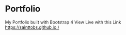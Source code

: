 # Portfolio
My Portfolio built with Bootstrap 4
View Live with this Link https://sainttobs.github.io./
